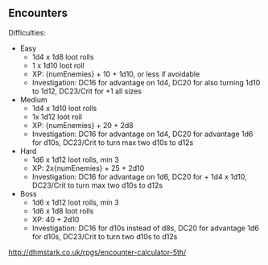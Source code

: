 ## Encounters

Difficulties:
- Easy
    - 1d4 x 1d8 loot rolls
    - 1 x 1d10 loot roll
    - XP: {numEnemies} + 10 + 1d10, or less if avoidable
    - Investigation: DC16 for advantage on 1d4, DC20 for also turning 1d10 to 1d12, DC23/Crit for +1 all sizes
- Medium
    - 1d4 x 1d10 loot rolls
    - 1x 1d12 loot roll
    - XP: {numEnemies} + 20 + 2d8
    - Investigation: DC16 for advantage on 1d4, DC20 for advantage 1d6 for d10s, DC23/Crit to turn max two d10s to d12s
- Hard
    - 1d6 x 1d12 loot rolls, min 3
    - XP: 2x{numEnemies} + 25 + 2d10
    - Investigation: DC16 for advantage on 1d6, DC20 for + 1d4 x 1d10, DC23/Crit to turn max two d10s to d12s
- Boss
    - 1d6 x 1d12 loot rolls, min 3
    - 1d6 x 1d8 loot rolls
    - XP: 40 + 2d10
    - Investigation: DC16 for d10s instead of d8s, DC20 for advantage 1d6 for d10s, DC23/Crit to turn two d10s to d12s

http://dhmstark.co.uk/rpgs/encounter-calculator-5th/
